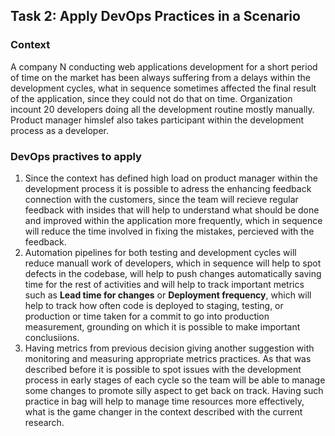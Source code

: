 ## Task 2: Apply DevOps Practices in a Scenario


### Context

A company N conducting web applications development for a short period of time on the market has been always suffering from a delays within the development cycles, what in sequence sometimes affected the final result of the application, since they could not do that on time. Organization incount 20 developers doing all the development routine mostly manually. Product manager himslef also takes participant within the development process as a developer.  

### DevOps practives to apply

1. Since the context has defined high load on product manager within the development process it is possible to adress the enhancing feedback connection with the customers, since the team will recieve regular feedback with insides that will help to understand what should be done and improved within the application more frequently, which in sequence will reduce the time involved in fixing the mistakes, percieved with the feedback.
2. Automation pipelines for both testing and development cycles will reduce manuall work of developers, which in sequence will help to spot defects in the codebase, will help to push changes automatically saving time for the rest of activities and will help to track important metrics such as **Lead time for changes** or **Deployment frequency**, which will help to track how often code is deployed to staging, testing, or production or time taken for a commit to go into production measurement, grounding on which it is possible to make important conclusiions. 
3. Having metrics from previous decision giving another suggestion with monitoring and measuring appropriate metrics  practices. As that was described before it is possible to spot issues with the development process in early stages of each cycle so the team will be able to manage some changes to promote silly aspect to get back on track. Having such practice in bag will help to manage time resources more effectively, what is the game changer in the context described with the current research.
